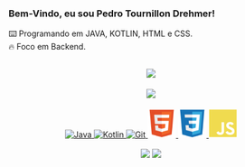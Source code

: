 ### Bem-Vindo, eu sou Pedro Tournillon Drehmer!
⌨️ Programando em JAVA, KOTLIN, HTML e CSS. <br>
🔥 Foco em Backend.
##

<div align = "center">
  <a href="https://github.com/PedroTDrehmer ">
  <img height="150em" src="https://github-readme-stats.vercel.app/api?username=PedroTDrehmer&show_icons=true&theme=highcontrast&include_all_commits=true&count_private=true"/>
</div>

<br>

<div align = "center">
  <a href="https://github.com/PedroTDrehmer ">
  <img height="125em" src="https://github-readme-stats.vercel.app/api/top-langs/?username=PedroTDrehmer&layout=compact&langs_count=168&theme=highcontrast"/>
</div>

<br>

<div align = "center">
  <img alt="Java" height="60" width="50" src="https://cdn.jsdelivr.net/gh/devicons/devicon/icons/java/java-original-wordmark.svg"/>
  <img alt="Kotlin" height="50" width="50" src="https://img.shields.io/badge/Kotlin-0095D5?&style=for-the-badge&logo=kotlin&logoColor=white"/>
  <img alt="Git"  height="50" width="50" src="https://cdn.jsdelivr.net/gh/devicons/devicon/icons/git/git-original.svg"/>
  <img alt="HTML" height="50" width="50" src="https://raw.githubusercontent.com/devicons/devicon/master/icons/html5/html5-original.svg"/>
  <img alt="CSS" height="50" width="50" src="https://raw.githubusercontent.com/devicons/devicon/master/icons/css3/css3-original.svg"/>
  <img alt="Js" height="50" width="50" src="https://raw.githubusercontent.com/devicons/devicon/master/icons/javascript/javascript-plain.svg">
</div>

<br>

<div align = "center">
  <a href="https://www.linkedin.com/in/pedrodrehmer/"><img src="https://img.shields.io/badge/LinkedIn-0077B5?style=for-the-badge&logo=linkedin&logoColor=white" target="_blank"></a>
  <a href = "mailto:pedrodrehmer@outlook.com"><img src="https://img.shields.io/badge/Microsoft_Outlook-0078D4?style=for-the-badge&logo=microsoft-outlook&logoColor=white" target="_blank"></a>
</div>
